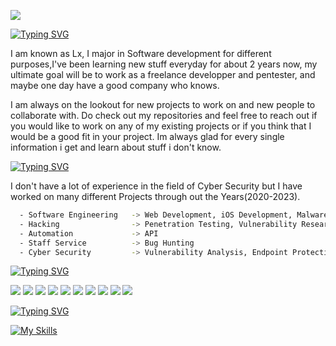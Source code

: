 ![](https://media.discordapp.net/attachments/874652532255907941/1137135243191668776/Banner_Electronica_y_Tecnologia_Exhibicion_Moderno_Retractable_Azul_y_Rosa_1.png?width=1440&height=360)


[![Typing SVG](https://readme-typing-svg.demolab.com?font=Poppins&pause=1000&color=DF39BC&width=435&lines=ABOUT+ME)](https://git.io/typing-svg)

I am  known as Lx, I major in Software development for different purposes,I've been learning new stuff everyday for about 2 years now, my ultimate goal will be to work as a freelance developper and pentester, and maybe one day have a good company who knows.

I am always on the lookout for new projects to work on and new people to collaborate with. Do check out my repositories and feel free to reach out if you would like to work on any of my existing projects or if you think that I would be a good fit in your project. Im always glad for every single information i get and learn about stuff i don't know.


[![Typing SVG](https://readme-typing-svg.demolab.com?font=Poppins&pause=1000&color=DF39BC&width=435&lines=PAST+EXPERIENCE)](https://git.io/typing-svg)

I don't have a lot of experience in the field of Cyber Security but I have worked on many 
different Projects through out the Years(2020-2023).

```bash
  - Software Engineering   -> Web Development, iOS Development, Malware Development, MacOS Development
  - Hacking                -> Penetration Testing, Vulnerability Research, Info Gathering
  - Automation             -> API 
  - Staff Service          -> Bug Hunting
  - Cyber Security         -> Vulnerability Analysis, Endpoint Protection, Network Security
```


[![Typing SVG](https://readme-typing-svg.demolab.com?font=Poppins&pause=1000&color=DF39BC&width=435&lines=PARTNERS)](https://git.io/typing-svg)

![](https://img.shields.io/badge/linktree-39E09B?style=for-the-badge&logo=linktree&logoColor=white)
![](https://img.shields.io/badge/Unity-100000?style=for-the-badge&logo=unity&logoColor=white)
![](https://img.shields.io/badge/Stripe-626CD9?style=for-the-badge&logo=Stripe&logoColor=white)
![](https://img.shields.io/badge/iFood-EA1D2C?style=for-the-badge&logo=ifood&logoColor=white)
![](https://img.shields.io/badge/Glitch-2800ff?style=for-the-badge&logo=glitch&logoColor=white)
![](https://img.shields.io/badge/Vercel-000000?style=for-the-badge&logo=vercel&logoColor=white)
![](https://img.shields.io/badge/Zcash-F4B728?style=for-the-badge&logo=zcash&logoColor=000)
![](https://img.shields.io/badge/MongoDB-4EA94B?style=for-the-badge&logo=mongodb&logoColor=white)
![](https://img.shields.io/badge/Edx-193A3E?style=for-the-badge&logo=edx&logoColor=white)
![](https://img.shields.io/badge/prettier-1A2C34?style=for-the-badge&logo=prettier&logoColor=F7BA3E)


[![Typing SVG](https://readme-typing-svg.demolab.com?font=Poppins&pause=1000&color=DF39BC&width=435&lines=LANGUAGES)](https://git.io/typing-svg)

[![My Skills](https://skillicons.dev/icons?i=c,cs,cpp,css,js,lua,nodejs,react,ruby,solidjs&perline=5)](https://skillicons.dev)

